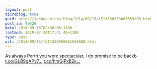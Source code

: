 ```yaml
---
layout: post
microblog: true
guid: http://joshua.micro.blog/2014/09/15/t511538958061559808.html
post_id: 40526
date: 2014-09-16T02:36:06+1100
lastmod: 2019-07-30T17:41:46+1100
type: post
url: /2014/09/15/t511538958061559808.html
---
```

As always Perth you were spectacular, I do promise to be backb [t.co/GLB9gAPv7...](https://t.co/GLB9gAPv7i) [t.co/hmGjPxB2k...](http://t.co/hmGjPxB2kE)
